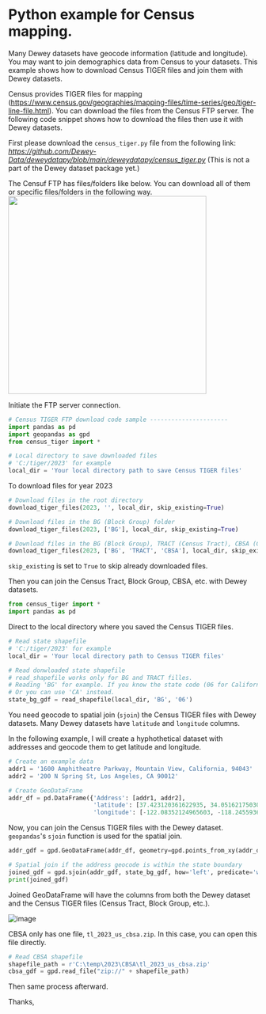 #  Python example for Census mapping.

Many Dewey datasets have geocode information (latitude and longitude).
You may want to join demographics data from Census to your datasets.
This example shows how to download Census TIGER files and join them with Dewey datasets.

Census provides TIGER files for mapping (https://www.census.gov/geographies/mapping-files/time-series/geo/tiger-line-file.html).
You can download the files from the Census FTP server.
The following code snippet shows how to download the files then use it with Dewey datasets.


First please download the `census_tiger.py` file from the following link:
*https://github.com/Dewey-Data/deweydatapy/blob/main/deweydatapy/census_tiger.py*
(This is not a part of the Dewey dataset package yet.)

The Censuf FTP has files/folders like below.
You can download all of them or specific files/folders in the following way.
<img src="https://github.com/Dewey-Data/deweydatapy/assets/142400584/78ede7bb-b889-4ca1-835f-c65070430d68" width = "400">

Initiate the FTP server connection.
```Python
# Census TIGER FTP download code sample ----------------------
import pandas as pd
import geopandas as gpd
from census_tiger import *

# Local directory to save downloaded files
# 'C:/tiger/2023' for example
local_dir = 'Your local directory path to save Census TIGER files'
```

To download files for year 2023
```Python
# Download files in the root directory
download_tiger_files(2023, '', local_dir, skip_existing=True)

# Download files in the BG (Block Group) folder
download_tiger_files(2023, ['BG'], local_dir, skip_existing=True)

# Download files in the BG (Block Group), TRACT (Census Tract), CBSA (Core Based Statistical Area) folder
download_tiger_files(2023, ['BG', 'TRACT', 'CBSA'], local_dir, skip_existing=True)
```
`skip_existing` is set to `True` to skip already downloaded files.

Then you can join the Census Tract, Block Group, CBSA, etc. with Dewey datasets.     
```Python
from census_tiger import *
import pandas as pd

```

Direct to the local directory where you saved the Census TIGER files.     
```Python
# Read state shapefile
# 'C:/tiger/2023' for example
local_dir = 'Your local directory path to Census TIGER files'

# Read donwloaded state shapefile
# read_shapefile works only for BG and TRACT filles.
# Reading 'BG' for example. If you know the state code (06 for California, for example), you can use it.
# Or you can use 'CA' instead.
state_bg_gdf = read_shapefile(local_dir, 'BG', '06')
```

You need geocode to spatial join (`sjoin`) the Census TIGER files with Dewey datasets.
Many Dewey datasets have `latitude` and `longitude` columns.

In the following example, I will create a hyphothetical dataset with addresses and geocode them to get latitude and longitude.     
```Python
# Create an example data
addr1 = '1600 Amphitheatre Parkway, Mountain View, California, 94043'
addr2 = '200 N Spring St, Los Angeles, CA 90012'

# Create GeoDataFrame
addr_df = pd.DataFrame({'Address': [addr1, addr2],
                        'latitude': [37.423120361622935, 34.05162175030242],
                        'longitude': [-122.08352124965603, -118.24559360036471]})
```
Now, you can join the Census TIGER files with the Dewey dataset.
`geopandas`'s `sjoin` function is used for the spatial join.      
```Python
addr_gdf = gpd.GeoDataFrame(addr_df, geometry=gpd.points_from_xy(addr_df['longitude'], addr_df['latitude']))

# Spatial join if the address geocode is within the state boundary
joined_gdf = gpd.sjoin(addr_gdf, state_bg_gdf, how='left', predicate='within')
print(joined_gdf)
```

Joined GeoDataFrame will have the columns from both the Dewey dataset and the Census TIGER files
(Census Tract, Block Group, etc.).

![image](https://github.com/Dewey-Data/deweydatapy/assets/142400584/d6b175df-d927-4491-b18f-d1057beaa70f)

CBSA only has one file, `tl_2023_us_cbsa.zip`. In this case, you can open this file directly.
```Python
# Read CBSA shapefile
shapefile_path = r'C:\temp\2023\CBSA\tl_2023_us_cbsa.zip'
cbsa_gdf = gpd.read_file("zip://" + shapefile_path)
```
Then same process afterward.

Thanks,
